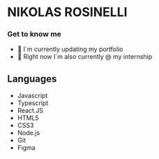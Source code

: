 # NIKOLAS ROSINELLI 

### Get to know me

- 🔭 I´m currently updating my portfolio
- 🌱 Right now I´m also currently @ my internship 


<!-- My Portfolio: [https://github.com/kayzersozee/nikolas_rosinelli_ip2_fe20](https://github.com/kayzersozee/nikolas_rosinelli_ip2_fe20)


Demo: [https://rosinelliportfolio.surge.sh](https://https://rosinelliportfolio.surge.sh) -->



<!-- ABOUT THE PROJECT -->

## Languages

- Javascript
- Typescript
- React.JS
- HTML5
- CSS3
- Node.js
- Git
- Figma

##
